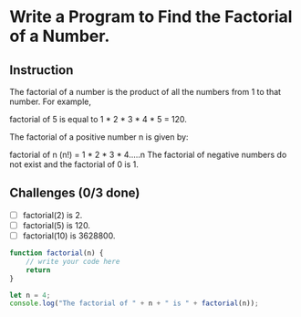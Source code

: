# Write a Program to Find the Factorial of a Number.

## Instruction

The factorial of a number is the product of all the numbers from 1 to that number. For example,

factorial of 5 is equal to 1 * 2 * 3 * 4 * 5 = 120.

The factorial of a positive number n is given by:

factorial of n (n!) = 1 * 2 * 3 * 4.....n The factorial of negative numbers do not exist and the factorial of 0 is 1.

## Challenges (0/3 done)

- [ ] factorial(2) is 2.
- [ ] factorial(5) is 120.
- [ ] factorial(10) is 3628800.

```js
function factorial(n) {
	// write your code here
	return
}

let n = 4;
console.log("The factorial of " + n + " is " + factorial(n));
```
